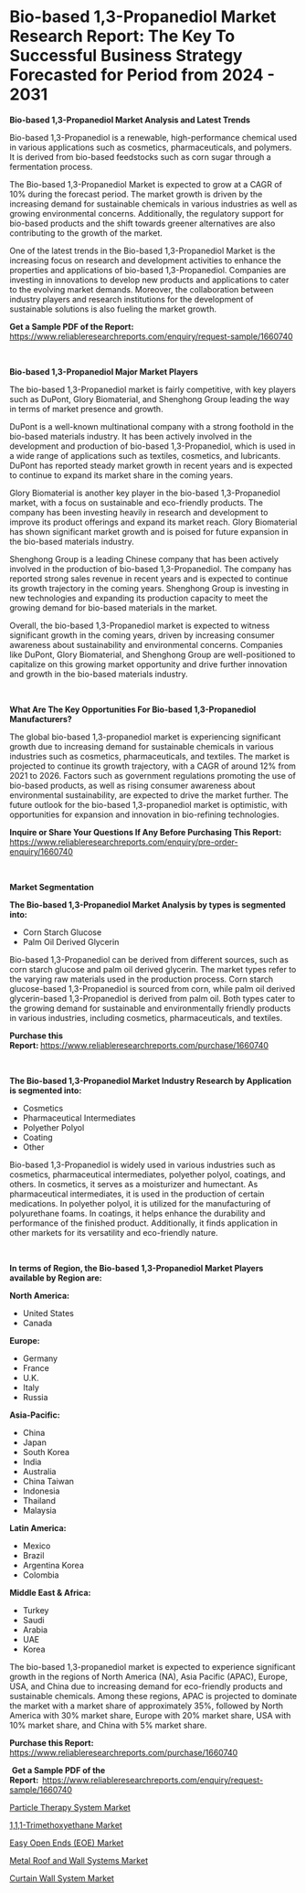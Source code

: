 <p><h1>Bio-based 1,3-Propanediol Market Research Report: The Key To Successful Business Strategy Forecasted for Period from 2024 - 2031</h1></p><p><strong>Bio-based 1,3-Propanediol Market Analysis and Latest Trends</strong></p>
<p><p>Bio-based 1,3-Propanediol is a renewable, high-performance chemical used in various applications such as cosmetics, pharmaceuticals, and polymers. It is derived from bio-based feedstocks such as corn sugar through a fermentation process. </p><p>The Bio-based 1,3-Propanediol Market is expected to grow at a CAGR of 10% during the forecast period. The market growth is driven by the increasing demand for sustainable chemicals in various industries as well as growing environmental concerns. Additionally, the regulatory support for bio-based products and the shift towards greener alternatives are also contributing to the growth of the market.</p><p>One of the latest trends in the Bio-based 1,3-Propanediol Market is the increasing focus on research and development activities to enhance the properties and applications of bio-based 1,3-Propanediol. Companies are investing in innovations to develop new products and applications to cater to the evolving market demands. Moreover, the collaboration between industry players and research institutions for the development of sustainable solutions is also fueling the market growth.</p></p>
<p><strong>Get a Sample PDF of the Report:&nbsp;</strong> <a href="https://www.reliableresearchreports.com/enquiry/request-sample/1660740">https://www.reliableresearchreports.com/enquiry/request-sample/1660740</a></p>
<p>&nbsp;</p>
<p><strong>Bio-based 1,3-Propanediol Major Market Players</strong></p>
<p><p>The bio-based 1,3-Propanediol market is fairly competitive, with key players such as DuPont, Glory Biomaterial, and Shenghong Group leading the way in terms of market presence and growth. </p><p>DuPont is a well-known multinational company with a strong foothold in the bio-based materials industry. It has been actively involved in the development and production of bio-based 1,3-Propanediol, which is used in a wide range of applications such as textiles, cosmetics, and lubricants. DuPont has reported steady market growth in recent years and is expected to continue to expand its market share in the coming years.</p><p>Glory Biomaterial is another key player in the bio-based 1,3-Propanediol market, with a focus on sustainable and eco-friendly products. The company has been investing heavily in research and development to improve its product offerings and expand its market reach. Glory Biomaterial has shown significant market growth and is poised for future expansion in the bio-based materials industry.</p><p>Shenghong Group is a leading Chinese company that has been actively involved in the production of bio-based 1,3-Propanediol. The company has reported strong sales revenue in recent years and is expected to continue its growth trajectory in the coming years. Shenghong Group is investing in new technologies and expanding its production capacity to meet the growing demand for bio-based materials in the market.</p><p>Overall, the bio-based 1,3-Propanediol market is expected to witness significant growth in the coming years, driven by increasing consumer awareness about sustainability and environmental concerns. Companies like DuPont, Glory Biomaterial, and Shenghong Group are well-positioned to capitalize on this growing market opportunity and drive further innovation and growth in the bio-based materials industry.</p></p>
<p>&nbsp;</p>
<p><strong>What Are The Key Opportunities For Bio-based 1,3-Propanediol Manufacturers?</strong></p>
<p><p>The global bio-based 1,3-propanediol market is experiencing significant growth due to increasing demand for sustainable chemicals in various industries such as cosmetics, pharmaceuticals, and textiles. The market is projected to continue its growth trajectory, with a CAGR of around 12% from 2021 to 2026. Factors such as government regulations promoting the use of bio-based products, as well as rising consumer awareness about environmental sustainability, are expected to drive the market further. The future outlook for the bio-based 1,3-propanediol market is optimistic, with opportunities for expansion and innovation in bio-refining technologies.</p></p>
<p><strong>Inquire or Share Your Questions If Any Before Purchasing This Report:</strong> <a href="https://www.reliableresearchreports.com/enquiry/pre-order-enquiry/1660740">https://www.reliableresearchreports.com/enquiry/pre-order-enquiry/1660740</a></p>
<p>&nbsp;</p>
<p><strong>Market Segmentation</strong></p>
<p><strong>The Bio-based 1,3-Propanediol Market Analysis by types is segmented into:</strong></p>
<p><ul><li>Corn Starch Glucose</li><li>Palm Oil Derived Glycerin</li></ul></p>
<p><p>Bio-based 1,3-Propanediol can be derived from different sources, such as corn starch glucose and palm oil derived glycerin. The market types refer to the varying raw materials used in the production process. Corn starch glucose-based 1,3-Propanediol is sourced from corn, while palm oil derived glycerin-based 1,3-Propanediol is derived from palm oil. Both types cater to the growing demand for sustainable and environmentally friendly products in various industries, including cosmetics, pharmaceuticals, and textiles.</p></p>
<p><strong>Purchase this Report:&nbsp;</strong><a href="https://www.reliableresearchreports.com/purchase/1660740">https://www.reliableresearchreports.com/purchase/1660740</a></p>
<p>&nbsp;</p>
<p><strong>The Bio-based 1,3-Propanediol Market Industry Research by Application is segmented into:</strong></p>
<p><ul><li>Cosmetics</li><li>Pharmaceutical Intermediates</li><li>Polyether Polyol</li><li>Coating</li><li>Other</li></ul></p>
<p><p>Bio-based 1,3-Propanediol is widely used in various industries such as cosmetics, pharmaceutical intermediates, polyether polyol, coatings, and others. In cosmetics, it serves as a moisturizer and humectant. As pharmaceutical intermediates, it is used in the production of certain medications. In polyether polyol, it is utilized for the manufacturing of polyurethane foams. In coatings, it helps enhance the durability and performance of the finished product. Additionally, it finds application in other markets for its versatility and eco-friendly nature.</p></p>
<p>&nbsp;</p>
<p><strong>In terms of Region, the Bio-based 1,3-Propanediol Market Players available by Region are:</strong></p>
<p>
    <p> <strong> North America: </strong>
        <ul>
            <li>United States</li>
            <li>Canada</li>
        </ul>
        </p> 
    <p> <strong> Europe: </strong>
        <ul>
            <li>Germany</li>
            <li>France</li>
            <li>U.K.</li>
            <li>Italy</li>
            <li>Russia</li>
        </ul>
        </p> 
    <p> <strong> Asia-Pacific: </strong>
        <ul>
            <li>China</li>
            <li>Japan</li>
            <li>South Korea</li>
            <li>India</li>
            <li>Australia</li>
            <li>China Taiwan</li>
            <li>Indonesia</li>
            <li>Thailand</li>
            <li>Malaysia</li>
        </ul>
        </p> 
    <p> <strong> Latin America: </strong>
        <ul>
            <li>Mexico</li>
            <li>Brazil</li>
            <li>Argentina Korea</li>
            <li>Colombia</li>
        </ul>
        </p> 
    <p> <strong> Middle East & Africa: </strong>
        <ul>
            <li>Turkey</li>
            <li>Saudi</li>
            <li>Arabia</li>
            <li>UAE</li>
            <li>Korea</li>
        </ul>
    </p>
    </p>
<p><p>The bio-based 1,3-propanediol market is expected to experience significant growth in the regions of North America (NA), Asia Pacific (APAC), Europe, USA, and China due to increasing demand for eco-friendly products and sustainable chemicals. Among these regions, APAC is projected to dominate the market with a market share of approximately 35%, followed by North America with 30% market share, Europe with 20% market share, USA with 10% market share, and China with 5% market share.</p></p>
<p><strong>Purchase this Report: </strong><a href="https://www.reliableresearchreports.com/purchase/1660740">https://www.reliableresearchreports.com/purchase/1660740</a></p>
<p>&nbsp;<strong>Get a Sample PDF of the Report:&nbsp;&nbsp;</strong><a href="https://www.reliableresearchreports.com/enquiry/request-sample/1660740">https://www.reliableresearchreports.com/enquiry/request-sample/1660740</a></p>
<p><strong></strong></p>
<p><p><a href="https://scarlet-rocket-c63.notion.site/Particle-Therapy-System-Market-Size-2024-2031-Global-Industrial-Analysis-Key-Geographical-Regions-03ee35700dfa42a0a644c02733fb0c11">Particle Therapy System Market</a></p><p><a href="https://fearless-okapi-6c8.notion.site/1-1-1-Trimethoxyethane-Market-Research-Report-Unlocks-Analysis-on-the-Market-Financial-Status-Marke-aca9415533ff46889a749d5a83301a85">1,1,1-Trimethoxyethane Market</a></p><p><a href="https://zircon-bluebell-299.notion.site/Easy-Open-Ends-EOE-Market-Research-Report-Reveals-The-Latest-Trends-And-Opportunities-of-this-Mark-965fd871f9904c50b99f67ee1bf6ad64">Easy Open Ends (EOE) Market</a></p><p><a href="https://view.publitas.com/reportprime-1/metal-roof-and-wall-systems-market-research-report-reveals-the-latest-trends-and-opportunities-of-this-market-for-period-from-2024-2031/">Metal Roof and Wall Systems Market</a></p><p><a href="https://view.publitas.com/reportprime-1/curtain-wall-system-market-provides-detailed-segmentation-of-this-market-based-on-type-application-and-region-and-forecast-for-the-period-from-2024-2031/">Curtain Wall System Market</a></p></p>